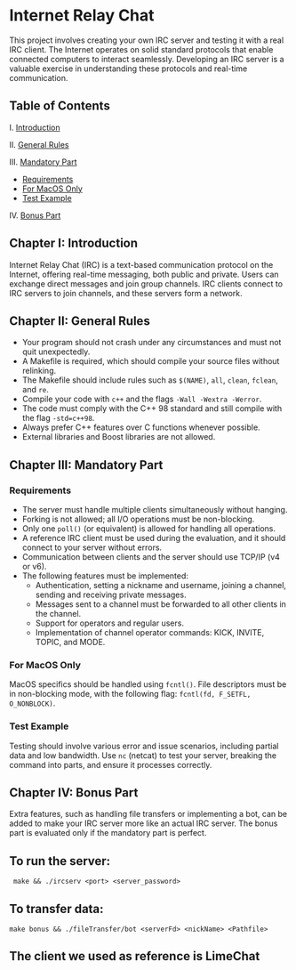 # Internet Relay Chat

This project involves creating your own IRC server and testing it with a real IRC client. The Internet operates on solid standard protocols that enable connected computers to interact seamlessly. Developing an IRC server is a valuable exercise in understanding these protocols and real-time communication. 

## Table of Contents

I. [Introduction](#introduction)

II. [General Rules](#general-rules)

III. [Mandatory Part](#mandatory-part)

- [Requirements](#requirements)
- [For MacOS Only](#for-macos-only)
- [Test Example](#test-example)

IV. [Bonus Part](#bonus-part)

## Chapter I: Introduction

Internet Relay Chat (IRC) is a text-based communication protocol on the Internet, offering real-time messaging, both public and private. Users can exchange direct messages and join group channels. IRC clients connect to IRC servers to join channels, and these servers form a network.

## Chapter II: General Rules

- Your program should not crash under any circumstances and must not quit unexpectedly.
- A Makefile is required, which should compile your source files without relinking.
- The Makefile should include rules such as `$(NAME)`, `all`, `clean`, `fclean`, and `re`.
- Compile your code with `c++` and the flags `-Wall -Wextra -Werror`.
- The code must comply with the C++ 98 standard and still compile with the flag `-std=c++98`.
- Always prefer C++ features over C functions whenever possible.
- External libraries and Boost libraries are not allowed.

## Chapter III: Mandatory Part

### Requirements

- The server must handle multiple clients simultaneously without hanging.
- Forking is not allowed; all I/O operations must be non-blocking.
- Only one `poll()` (or equivalent) is allowed for handling all operations.
- A reference IRC client must be used during the evaluation, and it should connect to your server without errors.
- Communication between clients and the server should use TCP/IP (v4 or v6).
- The following features must be implemented:
  - Authentication, setting a nickname and username, joining a channel, sending and receiving private messages.
  - Messages sent to a channel must be forwarded to all other clients in the channel.
  - Support for operators and regular users.
  - Implementation of channel operator commands: KICK, INVITE, TOPIC, and MODE.

### For MacOS Only

MacOS specifics should be handled using `fcntl()`. File descriptors must be in non-blocking mode, with the following flag: `fcntl(fd, F_SETFL, O_NONBLOCK)`.

### Test Example

Testing should involve various error and issue scenarios, including partial data and low bandwidth. Use `nc` (netcat) to test your server, breaking the command into parts, and ensure it processes correctly.

## Chapter IV: Bonus Part

Extra features, such as handling file transfers or implementing a bot, can be added to make your IRC server more like an actual IRC server. The bonus part is evaluated only if the mandatory part is perfect.

## To run the server:
``` make && ./ircserv <port> <server_password>```

## To transfer data:
```make bonus && ./fileTransfer/bot <serverFd> <nickName> <Pathfile>```

## The client we used as reference is LimeChat
